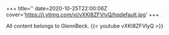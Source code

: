 +++
title=''
date=2020-10-25T22:00:06Z
cover='https://i.ytimg.com/vi/vXKI8ZFVlyQ/hqdefault.jpg'
+++

All content belongs to GlennBeck.
{{< youtube vXKI8ZFVlyQ >}}
